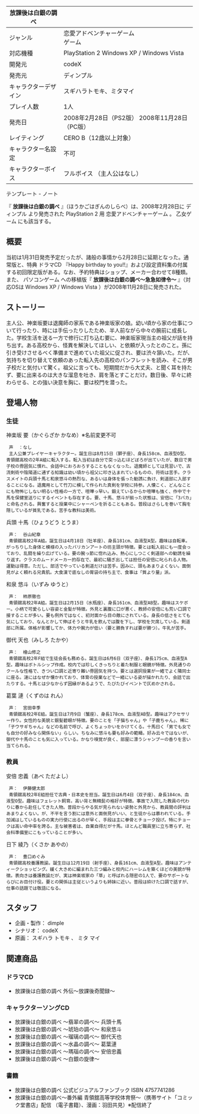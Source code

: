 |  放課後は白銀の調べ  ||
|---|---|
|ジャンル  |  恋愛アドベンチャーゲーム   <br>ゲーム  |
|対応機種  |  PlayStation 2  Windows XP  /  Windows Vista   |
|開発元  |  codeX   |
|発売元  |  ディンプル   |
|キャラクターデザイン  |  スギハラトモキ、ミタマイ   |
|プレイ人数  |  1人   |
|発売日  |  2008年2月28日（PS2版）  2008年11月28日（PC版）   |
|レイティング  |  CERO  B（12歳以上対象）   |
|キャラクター名設定  |  不可   |
|キャラクターボイス  |  フルボイス  （主人公はなし）   |
テンプレート  \-  ノート  
  
『 **放課後は白銀の調べ** 』（ほうかごはぎんのしらべ）は、2008年2月28日に  ディンプル  より発売された  PlayStation 2  用
恋愛アドベンチャーゲーム  。  乙女ゲーム  にも該当する。

##  概要  

当初は1月31日発売予定だったが、諸般の事情から2月28日に延期となった。通常版と、特典  ドラマCD  『Happy birthday to
you!!』および設定資料集の付属する初回限定版がある。なお、予約特典はショップ、メーカー合わせて8種類。また、  パソコンゲーム  への移植版『
**放課後は白銀の調べ〜急急如律令〜** 』（対応OSは  Windows XP  /  Windows Vista
）が2008年11月28日に発売された。

##  ストーリー  

主人公、神楽坂要は退魔師の家系である神楽坂家の娘。幼い頃から家の仕事について行ったり、時には手伝ったりしたため、半人前ながら中々の腕前に成長した。学校生活を送る一方で修行に打ち込む要に、神楽坂家現当主の祖父が話を持ち出す。ある高校から、怪異を解決してほしい、と依頼が入ったとのこと。孫に引き受けさせるべく準備まで進めていた祖父に促され、要は渋々頷いた。だが、気持ちを切り替えて依頼のあった転入先の高校のパンフレットを読み、そこが男子校だと気付いて驚く。祖父に言っても、短期間だから大丈夫、と聞く耳を持たず、要に出来るのは大きな溜息を吐き、肩を落とすことだけ。数日後、早々に終わらせる、との強い決意を胸に、要は校門を潜った。

##  登場人物  

###  生徒  

神楽坂 要（かぐらざか かなめ）※名前変更不可

     声  ：なし 
     主人公兼プレイヤーキャラクター。誕生日は8月15日（獅子座）、身長158cm、血液型O型。青領舘高校の2年A組に転入する。転入当初は自分で突っ込むほどぼろが出ていたが、数日で男子校の雰囲気に慣れ、会話中におろおろすることもなくなった。退魔師としては見習いで、古流剣術や陰陽道に通ずる知識は幼い頃から祖父に叩き込まれているものの、符術は苦手。クラスメイトの兵頭十馬と和泉悠斗の熱烈な、あるいは身体を張った勧誘に負け、剣道部に入部することになる。退魔用として竹刀に模して作られた真剣を学校に持参。人懐こく、どんなことにも物怖じしない明るい性格の一方で、喧嘩っ早い。鍛えているからか喧嘩も強く、作中で十馬を保健室送りにするイベントも存在する。要、十馬、悠斗が揃った状態は、安倍に「3バカ」と命名される。興奮すると授業中にシャーペンを折ることもある。普段はさらしを巻いて胸を隠しているが貧乳である。苦手な教科は美術。 
兵頭 十馬（ひょうどう とうま）

     声：  谷山紀章 
     青領舘高校2年A組。誕生日は4月18日（牡羊座）、身長181cm、血液型A型。趣味は自転車。がっちりした身体と模様の入ったバリカンアートの坊主頭が特徴。要とは転入前にも一度会っており、乱闘を繰り広げている。要の腕っ節に惚れ込み、熱心にしつこく剣道部への勧誘を繰り返す。クラスのムードメーカー的存在で、最初に騒ぎ出しては担任の安倍に叱られる人物。運動は得意。ただし、部活でやっている剣道だけは苦手。因みに、頭もあまりよくない。面倒見がよく頼れる兄貴肌。大食漢で底なしの胃袋の持ち主で、食事は「質より量」派。 
和泉 悠斗（いずみ ゆうと）

     声：  柿原徹也 
     青領舘高校2年A組。誕生日は2月15日（水瓶座）、身長161cm、血液型AB型。趣味はスケボー。小柄で可愛らしい容姿と金髪が特徴。外見と裏腹に口が悪く、教師の安倍にも荒い口調で接することが多い。要も例外ではなく、初対面から目の敵にされている。身長の低さをとても気にしており、なんとかして伸ばそうと牛乳を飲んでは腹を下し、学校を欠席している。剣道部に所属。体格が影響してか、体力や腕力が低い（要と勝負すれば要が勝つ）。牛乳が苦手。 
御代 天也（みしろ たかや）

     声：  檜山修之 
     青領舘高校2年F組で生徒会長も務める。誕生日は6月6日（双子座）、身長175cm、血液型A型。趣味はボトルシップ作成。校内では珍しくきっちりと着た制服と眼鏡が特徴。外見通りのクールな性格で、きつい口調と近寄り難い雰囲気を持つ。要とは選択授業が一緒でよく隣同士に座る。漣にはなぜか懐かれており、体育の授業などで一緒にいる姿が描かれたり、会話で出たりする。十馬とは少なからず因縁があるようで、たびたびイベントで仄めかされる。 
葛葉 漣（くずのは れん）

     声：  宮田幸季 
     青領舘高校2年E組。誕生日は7月9日（蟹座）、身長178cm、血液型AB型。趣味はアクセサリー作り。女性的な美貌と銀髪碧眼が特徴。要のことを「子猫ちゃん」や「子鹿ちゃん」、稀に「子ウサギちゃん」などの名前で呼び、よくちょっかいをかけてくる。十馬曰く「男でも女でも自分の好みなら関係ない」らしい。ちなみに悠斗も要も好みの範疇。好み云々ではないが、御代や十馬のことも気に入っている。かなり嗅覚が良く、部屋に漂うシャンプーの香りを言い当てられる。 

###  教員  

安倍 忠義（あべ ただよし）

     声：  伊藤健太郎 
     青領舘高校2年E組担任で古典・日本史を担当。誕生日は6月4日（双子座）、身長184cm、血液型O型。趣味はフェレット飼育。高い背と無精髭の格好が特徴。事故で入院した教員の代わりに春から赴任してきた人物。普段からやる気が見られない姿勢と外見から、教員間の評判はあまりよくない。が、不平を言う割には意外と面倒見がいい、と生徒からは慕われている。手加減はしているものの実力行使に出るのが早く、手段は主に拳骨とチョーク投げ。特にチョークは高い命中率を誇る。主な被害者は、自業自得だが十馬。ほとんど職員室に立ち寄らず、社会科準備室にこもっていることが多い。 
日下 綾乃（くさか あやの）

     声：  豊口めぐみ 
     青領舘高校養護教諭。誕生日は12月19日（射手座）、身長161cm、血液型A型。趣味はアンティークショッピング。緩く大きめに編まれた三つ編みと校内にハーレムを築くほどの美貌が特徴。表向きは養護教諭だが、実は神楽坂家の「草」と呼ばれる隠密の1人で、要のサポートならびにお目付け役。要との関係は主従というよりも姉妹に近い。普段は砕けた口調で話すが、仕事の話題では敬語になる。 

##  スタッフ  

  * 企画・製作：  dimple 
  * シナリオ：  codeX 
  * 原画：  スギハラ トモキ  、  ミタ マイ 

##  関連商品  

###  ドラマCD  

  * 放課後は白銀の調べ 外伝〜放課後奇聞録〜 

###  キャラクターソングCD  

  * 放課後は白銀の調べ 〜翡翠の調べ〜 兵頭十馬 
  * 放課後は白銀の調べ 〜琥珀の調べ〜 和泉悠斗 
  * 放課後は白銀の調べ 〜瑠璃の調べ〜 御代天也 
  * 放課後は白銀の調べ 〜水晶の調べ〜 葛葉漣 
  * 放課後は白銀の調べ 〜瑪瑙の調べ〜 安倍忠義 
  * 放課後は白銀の調べ 〜白銀の旋律〜 

###  書籍  

  * 放課後は白銀の調べ 公式ビジュアルファンブック  ISBN 4757741286 
  * 放課後は白銀の調べ～番外編 青領舘高等学校体育祭～（携帯サイト「コミック堂書店」配信      （電子書籍）、漫画：羽田共見）※配信終了 

